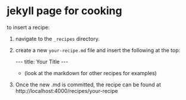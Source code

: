 # jekyll page for cooking

to insert a recipe:
  
  1.  navigate to the `_recipes` directory. 
  2.  create a new `your-recipe.md` file and insert the following at the top: 
  
       \---
       title: Your Title
       \---

        * (look at the markdown for other recipes for examples)

   3. Once the new .md is committed, the recipe can be found at http://localhost:4000/recipes/your-recipe 
